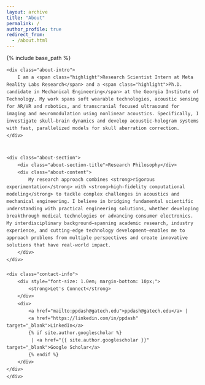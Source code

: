 ```yaml
---
layout: archive
title: "About"
permalink: /
author_profile: true
redirect_from:
  - /about.html
---
```


{% include base_path %}

<style>
.about-container {
    line-height: 1.6;
    color: #333;
    max-width: 800px;
}

.about-intro {
    font-size: 1.0em;
    color: #333;
    margin-bottom: 30px;
    padding: 20px;
    background-color: #f8f9fa;
    border-radius: 8px;
    border-left: 4px solid #343a40;
}

.about-section {
    margin: 25px 0;
}

.about-section-title {
    font-size: 1.2em;
    font-weight: 600;
    color: #343a40;
    margin-bottom: 15px;
    padding-bottom: 5px;
    border-bottom: 1px solid #dee2e6;
}

.about-content {
    font-size: 1em;
    color: #555;
    margin-bottom: 15px;
}

.research-areas {
    display: grid;
    grid-template-columns: repeat(auto-fit, minmax(300px, 1fr));
    gap: 20px;
    margin: 25px 0;
}

.research-card {
    background-color: #f8f9fa;
    padding: 15px;
    border-radius: 5px;
    border-left: 3px solid #6c757d;
    margin-bottom: 15px;
}

.research-card:hover {
    border-left-color: #343a40;
}

.research-card-title {
    font-weight: 600;
    color: #343a40;
    font-size: 1em;
    margin-bottom: 8px;
}

.research-card-content {
    color: #555;
    font-size: 0.95em;
    line-height: 1.5;
}

.journey-timeline {
    position: relative;
    margin: 20px 0;
    padding-left: 20px;
}

.journey-timeline::before {
    content: '';
    position: absolute;
    left: 10px;
    top: 0;
    bottom: 0;
    width: 1px;
    background-color: #dee2e6;
}

.timeline-item {
    position: relative;
    margin-bottom: 20px;
    background-color: #f8f9fa;
    padding: 15px;
    border-radius: 5px;
    margin-left: 15px;
}

.timeline-item::before {
    content: '';
    position: absolute;
    left: -25px;
    top: 15px;
    width: 8px;
    height: 8px;
    background-color: #343a40;
    border-radius: 50%;
    border: 2px solid #fff;
}

.timeline-title {
    font-weight: 600;
    color: #343a40;
    margin-bottom: 3px;
    font-size: 1em;
}

.timeline-period {
    color: #6c757d;
    font-size: 0.9em;
    font-style: italic;
    margin-bottom: 8px;
}

.timeline-content {
    color: #555;
    font-size: 0.95em;
    line-height: 1.5;
}

.skills-grid {
    display: grid;
    grid-template-columns: repeat(auto-fit, minmax(250px, 1fr));
    gap: 15px;
    margin: 25px 0;
}

.skill-category {
    background-color: #f8f9fa;
    padding: 15px;
    border-radius: 5px;
    border-left: 3px solid #6c757d;
    margin-bottom: 15px;
}

.skill-category-title {
    font-weight: 600;
    color: #343a40;
    margin-bottom: 8px;
    font-size: 1em;
}

.skill-list {
    color: #555;
    font-size: 0.95em;
    line-height: 1.5;
}

.highlight {
    color: #343a40;
    font-weight: 600;
}

.contact-info {
    background-color: #343a40;
    color: white;
    padding: 20px;
    border-radius: 5px;
    text-align: center;
    margin-top: 25px;
}

.contact-info a {
    color: #e9ecef;
    text-decoration: none;
    font-weight: normal;
}

.contact-info a:hover {
    color: white;
    text-decoration: underline;
}

@media (max-width: 768px) {
    .research-areas {
        grid-template-columns: 1fr;
    }
    
    .skills-grid {
        grid-template-columns: 1fr;
    }
    
    .journey-timeline {
        padding-left: 15px;
    }
    
    .timeline-item {
        margin-left: 10px;
    }
    
    .timeline-item::before {
        left: -20px;
    }
}
</style>

<div class="about-container">
    
    <div class="about-intro">
        I am a <span class="highlight">Research Scientist Intern at Meta Reality Labs Research</span> and a <span class="highlight">Ph.D. candidate in Mechanical Engineering</span> at the Georgia Institute of Technology. My work spans soft wearable technologies, acoustic sensing for AR/VR and robotics, and transcranial focused ultrasound for imaging and neuromodulation using nonlinear acoustics. Specifically, I investigate skull–brain dynamics and develop acoustic-hologram systems with fast, parallelized models for skull aberration correction.
    </div>


    <div class="about-section">
        <div class="about-section-title">Research Philosophy</div>
        <div class="about-content">
            My research approach combines <strong>rigorous experimentation</strong> with <strong>high-fidelity computational modeling</strong> to tackle complex challenges in acoustics and mechanical engineering. I believe in bridging fundamental scientific understanding with practical engineering solutions, whether developing breakthrough medical technologies or advancing consumer electronics. My interdisciplinary background—spanning academic research, industry experience, and cutting-edge technology development—enables me to approach problems from multiple perspectives and create innovative solutions that have real-world impact.
        </div>
    </div>

    <div class="contact-info">
        <div style="font-size: 1.0em; margin-bottom: 10px;">
            <strong>Let's Connect</strong>
        </div>
        <div>
            <a href="mailto:ppdash@gatech.edu">ppdash@gatech.edu</a> | 
            <a href="https://linkedin.com/in/ppdash" target="_blank">LinkedIn</a>
            {% if site.author.googlescholar %}
             | <a href="{{ site.author.googlescholar }}" target="_blank">Google Scholar</a>
            {% endif %}
        </div>
    </div>
    </div>
   
